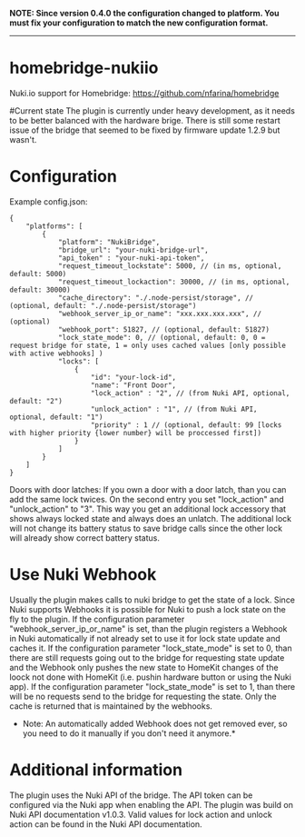 **NOTE: Since version 0.4.0 the configuration changed to platform. You must fix your configuration to match the new configuration format.**
***
# homebridge-nukiio
Nuki.io support for Homebridge: https://github.com/nfarina/homebridge 

#Current state
The plugin is currently under heavy development, as it needs to be better balanced with the hardware brige. 
There is still some restart issue of the bridge that seemed to be fixed by firmware update 1.2.9 but wasn't.

# Configuration
Example config.json:

    {
        "platforms": [
            {
                "platform": "NukiBridge",
                "bridge_url": "your-nuki-bridge-url",
                "api_token" : "your-nuki-api-token",
                "request_timeout_lockstate": 5000, // (in ms, optional, default: 5000)
                "request_timeout_lockaction": 30000, // (in ms, optional, default: 30000)
                "cache_directory": "./.node-persist/storage", // (optional, default: "./.node-persist/storage")
                "webhook_server_ip_or_name": "xxx.xxx.xxx.xxx", // (optional)
                "webhook_port": 51827, // (optional, default: 51827)
                "lock_state_mode": 0, // (optional, default: 0, 0 = request bridge for state, 1 = only uses cached values [only possible with active webhooks] )
                "locks": [
                    {
                        "id": "your-lock-id",
                        "name": "Front Door",
                        "lock_action" : "2", // (from Nuki API, optional, default: "2")
                        "unlock_action" : "1", // (from Nuki API, optional, default: "1")
                        "priority" : 1 // (optional, default: 99 [locks with higher priority {lower number} will be proccessed first])
                    }
                ]
            }
        ]
    }

Doors with door latches: If you own a door with a door latch, than you can add the same lock twices. On the second entry you set "lock_action" and "unlock_action" to "3".
This way you get an additional lock accessory that shows always locked state and always does an unlatch. The additional lock will not change its battery status to save bridge calls since the other lock will already show correct battery status.

# Use Nuki Webhook
Usually the plugin makes calls to nuki bridge to get the state of a lock. Since Nuki supports Webhooks it is possible for Nuki to push a lock state on the fly to the plugin.
If the configuration parameter "webhook_server_ip_or_name" is set, than the plugin registers a Webhook in Nuki automatically if not already set to use it for lock state update and caches it.
If the configuration parameter "lock_state_mode" is set to 0, than there are still requests going out to the bridge for requesting state update and the Webhook only pushes the new state
to HomeKit changes of the loock not done with HomeKit (i.e. pushin hardware button or using the Nuki app). If the configuration parameter "lock_state_mode" is set to 1, than there
will be no requests send to the bridge for requesting the state. Only the cache is returned that is maintained by the webhooks.

* Note: An automatically added Webhook does not get removed ever, so you need to do it manually if you don't need it anymore.*

# Additional information
The plugin uses the Nuki API of the bridge. The API token can be configured via the Nuki app when enabling the API.
The plugin was build on Nuki API documentation v1.0.3. Valid values for lock action and unlock action can be found in the Nuki API documentation.